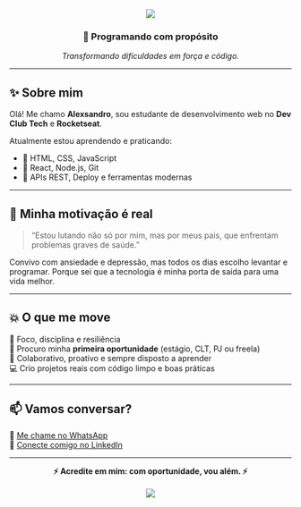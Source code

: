 <!-- Cabeçalho com fundo e destaque -->
<div align="center">
  <img src="https://capsule-render.vercel.app/api?type=waving&color=0:007ACC,100:1DB954&height=200&section=header&text=Alexsandro%20Oliveira&fontSize=40&fontColor=ffffff" />
</div>

<h3 align="center">🚀 Programando com propósito</h3>
<p align="center"><em>Transformando dificuldades em força e código.</em></p>

---

## ✨ Sobre mim

Olá! Me chamo **Alexsandro**, sou estudante de desenvolvimento web no **Dev Club Tech** e **Rocketseat**.

Atualmente estou aprendendo e praticando:

- 🔹 HTML, CSS, JavaScript
- 🔹 React, Node.js, Git
- 🔹 APIs REST, Deploy e ferramentas modernas

---

## 🧭 Minha motivação é real

> “Estou lutando não só por mim, mas por meus pais, que enfrentam problemas graves de saúde.”

Convivo com ansiedade e depressão, mas todos os dias escolho levantar e programar. Porque sei que a tecnologia é minha porta de saída para uma vida melhor.

---

## 💥 O que me move

🔎 Foco, disciplina e resiliência  
🎯 Procuro minha **primeira oportunidade** (estágio, CLT, PJ ou freela)  
🤝 Colaborativo, proativo e sempre disposto a aprender  
💻 Crio projetos reais com código limpo e boas práticas

---

## 📫 Vamos conversar?

📱 [Me chame no WhatsApp](https://wa.me/5515996822022)  
🔗 [Conecte comigo no LinkedIn](https://www.linkedin.com/in/alexsandroaparecido)

---

<div align="center">
  <strong>⚡ Acredite em mim: com oportunidade, vou além. ⚡</strong>
</div>

<br>

<div align="center">
  <img src="https://capsule-render.vercel.app/api?type=waving&color=1DB954&height=150&section=footer"/>
</div>
